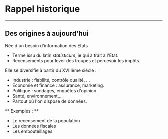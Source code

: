 # Rappel historique

----

## Des origines à aujourd'hui

Née d'un besoin d'information des Etats
- Terme issu du latin *statisticum*, ie qui a trait à l'Etat.
- Recensements pour lever des troupes et percevoir les impôts.

Elle se diversifie à partir du XVIIIème siècle :
- Industrie : fiabilité, contrôle qualité, ...  
- Economie et finance : assurance, marketing.  
- Politique : sondages, enquêtes d'opinion.  
- Santé, environnement,...
- Partout où l'on dispose de données.

** Exemples : **
- Le recensement de la population
- Les données fiscales
- Les embouteillages
